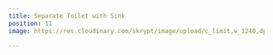 ```yaml
---
title: Separate Toilet with Sink
position: 11
image: https://res.cloudinary.com/skrypt/image/upload/c_limit,w_1240,dpr_auto,f_auto/v1583937048/chrinas/Toilet_zetoxc.jpg

---
```

